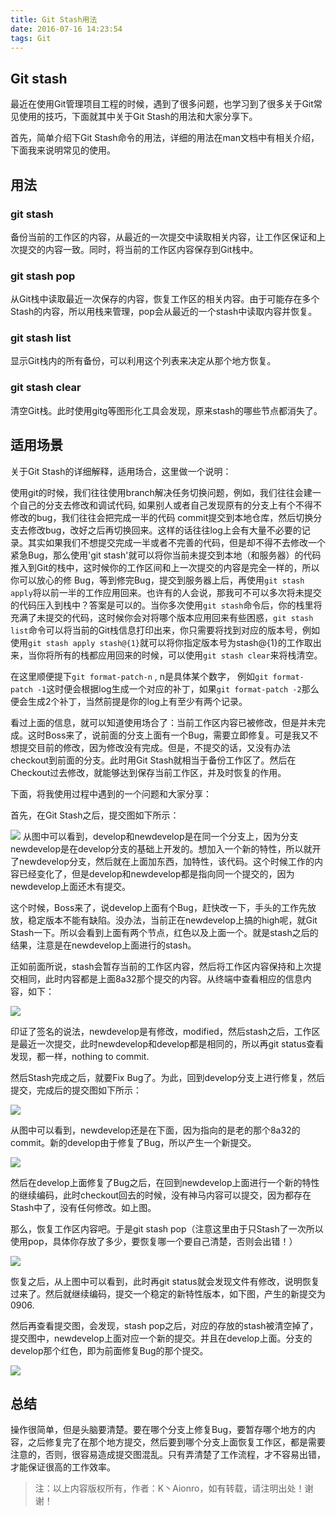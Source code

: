 ```yaml
---
title: Git Stash用法
date: 2016-07-16 14:23:54
tags: Git
---
```


## Git stash
最近在使用Git管理项目工程的时候，遇到了很多问题，也学习到了很多关于Git常见使用的技巧，下面就其中关于Git Stash的用法和大家分享下。

首先，简单介绍下Git Stash命令的用法，详细的用法在man文档中有相关介绍，下面我来说明常见的使用。

## 用法
### git stash
备份当前的工作区的内容，从最近的一次提交中读取相关内容，让工作区保证和上次提交的内容一致。同时，将当前的工作区内容保存到Git栈中。

### git stash pop
从Git栈中读取最近一次保存的内容，恢复工作区的相关内容。由于可能存在多个Stash的内容，所以用栈来管理，pop会从最近的一个stash中读取内容并恢复。

### git stash list
显示Git栈内的所有备份，可以利用这个列表来决定从那个地方恢复。

### git stash clear
清空Git栈。此时使用gitg等图形化工具会发现，原来stash的哪些节点都消失了。

## 适用场景
关于Git Stash的详细解释，适用场合，这里做一个说明：

使用git的时候，我们往往使用branch解决任务切换问题，例如，我们往往会建一个自己的分支去修改和调试代码, 如果别人或者自己发现原有的分支上有个不得不修改的bug，我们往往会把完成一半的代码 commit提交到本地仓库，然后切换分支去修改bug，改好之后再切换回来。这样的话往往log上会有大量不必要的记录。其实如果我们不想提交完成一半或者不完善的代码，但是却不得不去修改一个紧急Bug，那么使用'git stash'就可以将你当前未提交到本地（和服务器）的代码推入到Git的栈中，这时候你的工作区间和上一次提交的内容是完全一样的，所以你可以放心的修 Bug，等到修完Bug，提交到服务器上后，再使用`git stash apply`将以前一半的工作应用回来。也许有的人会说，那我可不可以多次将未提交的代码压入到栈中？答案是可以的。当你多次使用`git stash`命令后，你的栈里将充满了未提交的代码，这时候你会对将哪个版本应用回来有些困惑，`git stash list`命令可以将当前的Git栈信息打印出来，你只需要将找到对应的版本号，例如使用`git stash apply stash@{1}`就可以将你指定版本号为stash@{1}的工作取出来，当你将所有的栈都应用回来的时候，可以使用`git stash clear`来将栈清空。

在这里顺便提下`git format-patch-n` , n是具体某个数字， 例如`git format-patch -1`这时便会根据log生成一个对应的补丁，如果`git format-patch -2`那么便会生成2个补丁，当然前提是你的log上有至少有两个记录。

看过上面的信息，就可以知道使用场合了：当前工作区内容已被修改，但是并未完成。这时Boss来了，说前面的分支上面有一个Bug，需要立即修复。可是我又不想提交目前的修改，因为修改没有完成。但是，不提交的话，又没有办法checkout到前面的分支。此时用Git Stash就相当于备份工作区了。然后在Checkout过去修改，就能够达到保存当前工作区，并及时恢复的作用。

下面，将我使用过程中遇到的一个问题和大家分享：

首先，在Git Stash之后，提交图如下所示：

![](http://upload-images.jianshu.io/upload_images/3104888-ef461bfddddafc07.png?imageMogr2/auto-orient/strip%7CimageView2/2/w/1240)
从图中可以看到，develop和newdevelop是在同一个分支上，因为分支newdevelop是在develop分支的基础上开发的。想加入一个新的特性，所以就开了newdevelop分支，然后就在上面加东西，加特性，该代码。这个时候工作的内容已经变化了，但是develop和newdevelop都是指向同一个提交的，因为newdevelop上面还木有提交。

这个时候，Boss来了，说develop上面有个Bug，赶快改一下，手头的工作先放放，稳定版本不能有缺陷。没办法，当前正在newdevelop上搞的high呢，就Git Stash一下。所以会看到上面有两个节点，红色以及上面一个。就是stash之后的结果，注意是在newdevelop上面进行的stash。

正如前面所说，stash会暂存当前的工作区内容，然后将工作区内容保持和上次提交相同，此时内容都是上面8a32那个提交的内容。从终端中查看相应的信息内容，如下：

![](http://upload-images.jianshu.io/upload_images/3104888-3a080f2fd77859e1.png?imageMogr2/auto-orient/strip%7CimageView2/2/w/1240)

印证了签名的说法，newdevelop是有修改，modified，然后stash之后，工作区是最近一次提交，此时newdevelop和develop都是相同的，所以再git status查看发现，都一样，nothing to commit.

然后Stash完成之后，就要Fix Bug了。为此，回到develop分支上进行修复，然后提交，完成后的提交图如下所示：

![](http://upload-images.jianshu.io/upload_images/3104888-fb83c63d524be10a.png?imageMogr2/auto-orient/strip%7CimageView2/2/w/1240)

从图中可以看到，newdevelop还是在下面，因为指向的是老的那个8a32的commit。新的develop由于修复了Bug，所以产生一个新提交。

![](http://upload-images.jianshu.io/upload_images/3104888-3d5440a6aa6542d0.png?imageMogr2/auto-orient/strip%7CimageView2/2/w/1240)

然后在develop上面修复了Bug之后，在回到newdevelop上面进行一个新的特性的继续编码，此时checkout回去的时候，没有神马内容可以提交，因为都存在Stash中了，没有任何修改。如上图。

那么，恢复工作区内容吧。于是git stash pop（注意这里由于只Stash了一次所以使用pop，具体你存放了多少，要恢复哪一个要自己清楚，否则会出错！）

![](http://upload-images.jianshu.io/upload_images/3104888-739ef9503a1dc0bb.png?imageMogr2/auto-orient/strip%7CimageView2/2/w/1240)

恢复之后，从上图中可以看到，此时再git status就会发现文件有修改，说明恢复过来了。然后就继续编码，提交一个稳定的新特性版本，如下图，产生的新提交为0906.

然后再查看提交图，会发现，stash pop之后，对应的存放的stash被清空掉了，提交图中，newdevelop上面对应一个新的提交。并且在develop上面。分支的develop那个红色，即为前面修复Bug的那个提交。

![](http://upload-images.jianshu.io/upload_images/3104888-924b2c00a85bdd93.png?imageMogr2/auto-orient/strip%7CimageView2/2/w/1240)

## 总结

操作很简单，但是头脑要清楚。要在哪个分支上修复Bug，要暂存哪个地方的内容，之后修复完了在那个地方提交，然后要到哪个分支上面恢复工作区，都是需要注意的，否则，很容易造成提交图混乱。只有弄清楚了工作流程，才不容易出错，才能保证很高的工作效率。

 >注：以上内容版权所有，作者：K丶Aionro，如有转载，请注明出处！谢谢！
